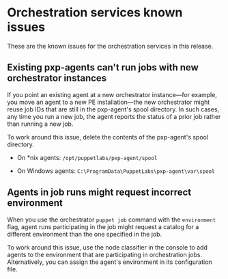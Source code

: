 # Orchestration services known issues

These are the known issues for the orchestration services in this release.

## Existing pxp-agents can't run jobs with new orchestrator instances

If you point an existing agent at a new orchestrator instance—for example, you move an agent to a new PE installation—the new orchestrator might reuse job IDs that are still in the pxp-agent's spool directory. In such cases, any time you run a new job, the agent reports the status of a prior job rather than running a new job.

To work around this issue, delete the contents of the pxp-agent's spool directory.

-   On \*nix agents: `/opt/puppetlabs/pxp-agent/spool`

-   On Windows agents: `C:\ProgramData\PuppetLabs\pxp-agent\var\spool`


## Agents in job runs might request incorrect environment

When you use the orchestrator `puppet job` command with the `environment` flag, agent runs participating in the job might request a catalog for a different environment than the one specified in the job.

To work around this issue, use the node classifier in the console to add agents to the environment that are participating in orchestration jobs. Alternatively, you can assign the agent's environment in its configuration file.

